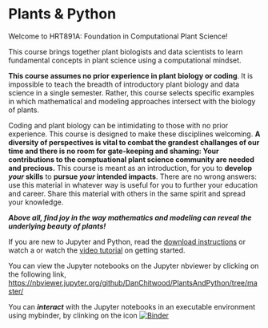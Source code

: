 # Plants & Python

Welcome to HRT891A: Foundation in Computational Plant Science!

This course brings together plant biologists and data scientists to learn fundamental concepts in plant science using a computational mindset.

**This course assumes no prior experience in plant biology or coding**. It is impossible to teach the breadth of introductory plant biology and data science in a single semester. Rather, this course selects specific examples in which mathematical and modeling approaches intersect with the biology of plants.

Coding and plant biology can be intimidating to those with no prior experience. This course is designed to make these disciplines welcoming. **A diversity of perspectives is vital to combat the grandest challanges of our time and there is no room for gate-keeping and shaming: Your contributions to the comptuational plant science community are needed and precious.** This course is meant as an introduction, for you to **develop *your* skills** to **pursue *your* intended impacts**. There are no wrong answers: use this material in whatever way is useful for you to further your education and career. Share this material with others in the same spirit and spread your knowledge.

***Above all, find joy in the way mathematics and modeling can reveal the underlying beauty of plants!***

If you are new to Jupyter and Python, read the [download instructions]() or watch a or watch the [video tutorial](https://www.youtube.com/watch?v=CDHRKQl_Pq8) on getting started.

You can view the Jupyter notebooks on the Jupyter nbviewer by clicking on the following link, https://nbviewer.jupyter.org/github/DanChitwood/PlantsAndPython/tree/master/

You can ***interact*** with the Jupyter notebooks in an executable environment using mybinder, by clinking on the icon
[![Binder](https://mybinder.org/badge_logo.svg)](https://mybinder.org/v2/gh/DanChitwood/PlantsAndPython/master)

